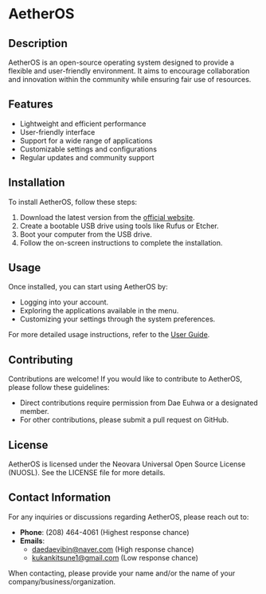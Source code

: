 # AetherOS

## Description
AetherOS is an open-source operating system designed to provide a flexible and user-friendly environment. It aims to encourage collaboration and innovation within the community while ensuring fair use of resources.

## Features
- Lightweight and efficient performance
- User-friendly interface
- Support for a wide range of applications
- Customizable settings and configurations
- Regular updates and community support

## Installation
To install AetherOS, follow these steps:
1. Download the latest version from the [official website](#).
2. Create a bootable USB drive using tools like Rufus or Etcher.
3. Boot your computer from the USB drive.
4. Follow the on-screen instructions to complete the installation.

## Usage
Once installed, you can start using AetherOS by:
- Logging into your account.
- Exploring the applications available in the menu.
- Customizing your settings through the system preferences.

For more detailed usage instructions, refer to the [User Guide](#).

## Contributing
Contributions are welcome! If you would like to contribute to AetherOS, please follow these guidelines:
- Direct contributions require permission from Dae Euhwa or a designated member.
- For other contributions, please submit a pull request on GitHub.

## License
AetherOS is licensed under the Neovara Universal Open Source License (NUOSL). See the LICENSE file for more details.

## Contact Information
For any inquiries or discussions regarding AetherOS, please reach out to:
- **Phone**: (208) 464-4061 (Highest response chance)
- **Emails**:
  - daedaevibin@naver.com (High response chance)
  - kukankitsune1@gmail.com (Low response chance)

When contacting, please provide your name and/or the name of your company/business/organization.
